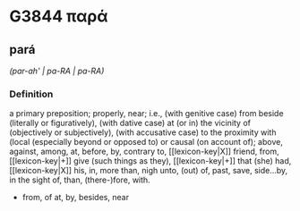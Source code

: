 # G3844 παρά

## pará

_(par-ah' | pa-RA | pa-RA)_

### Definition

a primary preposition; properly, near; i.e., (with genitive case) from beside (literally or figuratively), (with dative case) at (or in) the vicinity of (objectively or subjectively), (with accusative case) to the proximity with (local (especially beyond or opposed to) or causal (on account of); above, against, among, at, before, by, contrary to, [[lexicon-key|X]] friend, from, [[lexicon-key|+]] give (such things as they), [[lexicon-key|+]] that (she) had, [[lexicon-key|X]] his, in, more than, nigh unto, (out) of, past, save, side...by, in the sight of, than, (there-)fore, with.

- from, of at, by, besides, near

